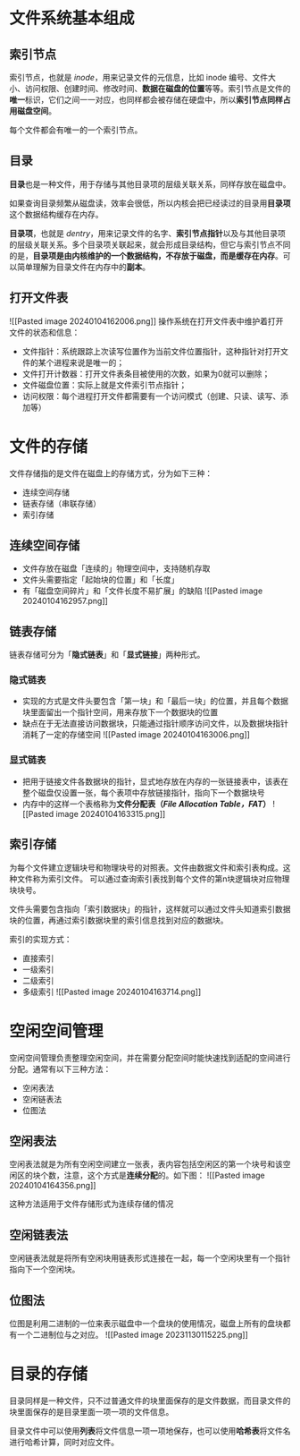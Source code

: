 # 文件系统基本组成
## 索引节点
索引节点，也就是 _inode_，用来记录文件的元信息，比如 inode 编号、文件大小、访问权限、创建时间、修改时间、**数据在磁盘的位置**等等。索引节点是文件的**唯一**标识，它们之间一一对应，也同样都会被存储在硬盘中，所以**索引节点同样占用磁盘空间**。

每个文件都会有唯一的一个索引节点。

## 目录
**目录**也是一种文件，用于存储与其他目录项的层级关联关系，同样存放在磁盘中。

如果查询目录频繁从磁盘读，效率会很低，所以内核会把已经读过的目录用**目录项**这个数据结构缓存在内存。

**目录项**，也就是 _dentry_，用来记录文件的名字、**索引节点指针**以及与其他目录项的层级关联关系。多个目录项关联起来，就会形成目录结构，但它与索引节点不同的是，**目录项是由内核维护的一个数据结构，不存放于磁盘，而是缓存在内存**。可以简单理解为目录文件在内存中的**副本**。

## 打开文件表
![[Pasted image 20240104162006.png]]
操作系统在打开文件表中维护着打开文件的状态和信息：
- 文件指针：系统跟踪上次读写位置作为当前文件位置指针，这种指针对打开文件的某个进程来说是唯一的；
- 文件打开计数器：打开文件表条目被使用的次数，如果为0就可以删除；
- 文件磁盘位置：实际上就是文件索引节点指针；
- 访问权限：每个进程打开文件都需要有一个访问模式（创建、只读、读写、添加等）

# 文件的存储
文件存储指的是文件在磁盘上的存储方式，分为如下三种：
- 连续空间存储
- 链表存储（串联存储）
- 索引存储

## 连续空间存储
- 文件存放在磁盘「连续的」物理空间中，支持随机存取
- 文件头需要指定「起始块的位置」和「长度」
- 有「磁盘空间碎片」和「文件长度不易扩展」的缺陷
![[Pasted image 20240104162957.png]]

## 链表存储
链表存储可分为「**隐式链表**」和「**显式链接**」两种形式。

### 隐式链表
- 实现的方式是文件头要包含「第一块」和「最后一块」的位置，并且每个数据块里面留出一个指针空间，用来存放下一个数据块的位置
- 缺点在于无法直接访问数据块，只能通过指针顺序访问文件，以及数据块指针消耗了一定的存储空间
![[Pasted image 20240104163006.png]]

### 显式链表
- 把用于链接文件各数据块的指针，显式地存放在内存的一张链接表中，该表在整个磁盘仅设置一张，每个表项中存放链接指针，指向下一个数据块号
- 内存中的这样一个表格称为**文件分配表（_File Allocation Table，FAT_）**
![[Pasted image 20240104163315.png]]

## 索引存储
为每个⽂件建立逻辑块号和物理块号的对照表。文件由数据文件和索引表构成。这种文件称为索引文件。 可以通过查询索引表找到每个文件的第n块逻辑块对应物理块块号。

文件头需要包含指向「索引数据块」的指针，这样就可以通过文件头知道索引数据块的位置，再通过索引数据块里的索引信息找到对应的数据块。

索引的实现方式：
- 直接索引
- 一级索引
- 二级索引
- 多级索引
![[Pasted image 20240104163714.png]]

# 空闲空间管理
空闲空间管理负责整理空闲空间，并在需要分配空间时能快速找到适配的空间进行分配。通常有以下三种方法：
- 空闲表法
- 空闲链表法
- 位图法

## 空闲表法
空闲表法就是为所有空闲空间建立一张表，表内容包括空闲区的第一个块号和该空闲区的块个数，注意，这个方式是**连续分配**的。如下图：
![[Pasted image 20240104164356.png]]

这种方法适用于文件存储形式为连续存储的情况

## 空闲链表法
空闲链表法就是将所有空闲块用链表形式连接在一起，每一个空闲块里有一个指针指向下一个空闲块。

## 位图法
位图是利用二进制的一位来表示磁盘中一个盘块的使用情况，磁盘上所有的盘块都有一个二进制位与之对应。
![[Pasted image 20231130115225.png]]

# 目录的存储
目录同样是一种文件，只不过普通文件的块里面保存的是文件数据，而目录文件的块里面保存的是目录里面一项一项的文件信息。

目录文件中可以使用**列表**将文件信息一项一项地保存，也可以使用**哈希表**将文件名进行哈希计算，同时对应文件。


